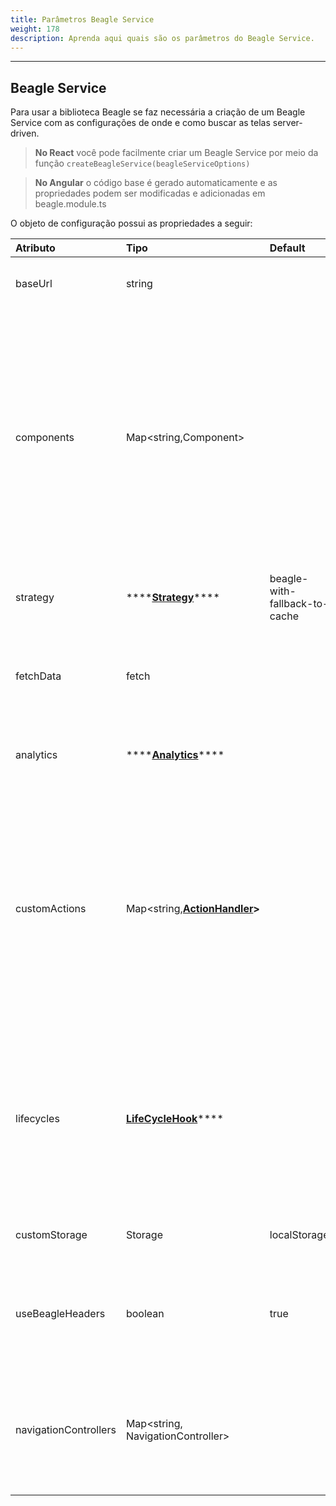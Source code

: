 ```yaml
---
title: Parâmetros Beagle Service
weight: 178
description: Aprenda aqui quais são os parâmetros do Beagle Service.
---
```


---

## Beagle Service

Para usar a biblioteca Beagle se faz necessária a criação de um Beagle Service com as configurações de onde e como buscar as telas server-driven. 

> **No React** você pode facilmente criar um Beagle Service por meio da função `createBeagleService(beagleServiceOptions)`

> **No Angular** o código base é gerado automaticamente e as propriedades podem ser modificadas e adicionadas em beagle.module.ts

O objeto de configuração possui as propriedades a seguir:

| Atributo | Tipo | Default | Obrigatório | Descrição |
| :--- | :--- | :--- | :--- | :--- |
| baseUrl | string |  |      ****✓ | URL para o servidor com as telas \(JSON\) no formato Beagle |
| components | Map&lt;string,Component&gt; |  |     ✓ | Um mapa de componentes que serão renderizados através da biblioteca Beagle. Os valores são pares chave e valor onde a chave é o identificador Beagle e sempre começará por `beagle:` ou `custom:`. Já o valor será o componente ligado ao identificador |
| strategy | \*\*\*\*[**Strategy**](estrategias-de-cache.md)\*\*\*\* | beagle-with-fallback-to-cache |  | Estratégia de cache aplicada nas requisições de telas ao servidor |
| fetchData | fetch |  |  | Permite adicionar uma função customizada para fazer requisições HTTP. |
| analytics | \*\*\*\*[**Analytics**](../../../api/analytics.md)\*\*\*\* |  |  | Permite o uso de handlers para a captura e tagueamento de alguns eventos. |
| customActions | Map&lt;string,[**ActionHandler**](acoes-customizadas.md)**&gt;** |  |  | Um mapa de ações customizadas que podem ser interpretadas pela biblioteca Beagle. É um mapa chave e valor onde a chave será sempre um identificador começado por `beagle:` ou `custom:` e o valor será o [**ActionHandler** ](acoes-customizadas.md#criando-um-actionhandler)ligado aquela ação. |
| lifecycles | [**LifeCycleHook**](https://app.gitbook.com/@zup-products/s/beagle/~/drafts/-MKkT7mv7ipZKPW7tBUp/v/v1.0-pt/features/customizacao/beagle-para-web/topicos-avancados/renderizacao)\*\*\*\* |  |  | Um mapa global para adicionar comportamentos aos ciclos de vida dos componentes. Cada ciclo ocorre no processo de renderização das telas, antes dos componentes se tornarem HTML |
| customStorage | Storage | localStorage |  | Substitui o localStorage padrão dos browsers |
| useBeagleHeaders | boolean | true |  | Usar ou não [**headers específicos do Beagle**](headers-padroes.md) ****ao fazer as requisições de telas para o servidor |
| navigationControllers | Map&lt;string, NavigationController&gt; |  |  | Permite adicionar opções de controle de reposta visual, como mostrar ou não itens de carregamento e componentes de erro |

